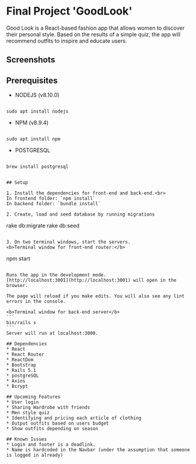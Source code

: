 # Final Project 'GoodLook'

Good Look is a React-based fashion app that allows women to discover their personal style. Based on the results of a simple quiz, the app will recommend outfits to inspire and educate users.


## Screenshots

## Prerequisites

- NODEJS (v8.10.0)

```

sudo apt install nodejs

```

- NPM (v8.9.4)

```

sudo apt install npm

```

- POSTGRESQL

```

brew install postgresql


## Setup

1. Install the dependencies for front-end and back-end.<br>
In frontend folder: `npm install`
In backend folder: `bundle install`

2. Create, load and seed database by running migrations

```
rake db:migrate
rake db:seed
```

3. On two terminal windows, start the servers.
<b>Terminal window for front-end router:</b>
```
npm start
````

Runs the app in the development mode.
[http://localhost:3001](http://localhost:3001) will open in the browser.

The page will reload if you make edits. You will also see any lint errors in the console.

<b>Terminal window for back-end server</b>
```
bin/rails s
```
Server will run at localhost:3000.

## Dependencies
* React 
* React Router
* ReactDom 
* Bootstrap 
* Rails 5.1 
* postgreSQL
* Axios 
* Bcrypt

## Upcoming Features
* User login
* Sharing Wardrobe with friends
* Men style quiz
* Identifying and pricing each article of clothing
* Output outfits based on users budget 
* Show outfits depending on season

## Known Issues
* Login and footer is a deadlink.
* Name is hardcoded in the Navbar (under the assumption that someone is logged in already)
